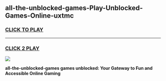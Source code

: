 
## all-the-unblocked-games-Play-Unblocked-Games-Online-uxtmc
<h3>
<a href="https://premium76.site?title=all-the-unblocked-games&ref=24A">CLICK TO PLAY</a></h3>
<hr>

<h3>
<a href="https://premium76.site?title=all-the-unblocked-games&ref=24A">CLICK 2 PLAY</a>
  
</h3>

<a href="https://premium76.site?title=all-the-unblocked-games&ref=24A"><img src="https://clearcache.store/games.png"></a>


**all-the-unblocked-games games unblocked: Your Gateway to Fun and Accessible Online Gaming**

